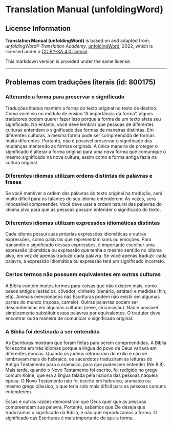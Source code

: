# Translation Manual (unfoldingWord)

## License Information

**Translation Manual (unfoldingWord)** is based on and adapted from: _unfoldingWord® Translation Academy_, [unfoldingWord](https://unfoldingword.org/utw), 2022, which is licensed under a [CC BY-SA 4.0 license](https://creativecommons.org/licenses/by-sa/4.0/legalcode.en).

This markdown version is provided under the same license.



--------------------------------

## Problemas com traduções literais (id: 800175)

### Alterando a forma para preservar o significado

Traduções literais mantêm a forma do texto original no texto de destino. Como você viu no módulo de ensino “A importância da forma”, alguns tradutores podem querer fazer isso porque a forma de um texto afeta seu significado. No entanto, você deve lembrar que pessoas de diferentes culturas entendem o significado das formas de maneiras distintas. Em diferentes culturas, a mesma forma pode ser compreendida de formas muito diferentes. Portanto, não é possível preservar o significado das mudanças mantendo as formas originais. A única maneira de proteger o significado é alterar a forma original para uma nova forma que comunique o mesmo significado na nova cultura, assim como a forma antiga fazia na cultura original.

### Diferentes idiomas utilizam ordens distintas de palavras e frases

Se você mantiver a ordem das palavras do texto original na tradução, será muito difícil para os falantes do seu idioma entenderem. Às vezes, será impossível compreender. Você deve usar a ordem natural das palavras do idioma alvo para que as pessoas possam entender o significado do texto.

### Diferentes idiomas utilizam expressões idiomáticas distintas

Cada idioma possui suas próprias expressões idiomáticas e outras expressões, como palavras que representam sons ou emoções. Para transmitir o significado dessas expressões, é importante escolher uma expressão idiomática ou expressão que tenha o mesmo sentido no idioma alvo, em vez de apenas traduzir cada palavra. Se você apenas traduzir cada palavra, a expressão idiomática ou expressão terá um significado incorreto.

### Certos termos não possuem equivalentes em outras culturas

A Bíblia contém muitos termos para coisas que não existem mais, como pesos antigos (estádios, côvado), dinheiro (denário, estáter) e medidas (hin, efa). Animais mencionados nas Escrituras podem não existir em algumas partes do mundo (raposa, camelo). Outras palavras podem ser desconhecidas em algumas culturas (neve, circuncisão). Não é possível simplesmente substituir essas palavras por equivalentes. O tradutor deve encontrar outra maneira de comunicar o significado original.

### A Bíblia foi destinada a ser entendida

As Escrituras mostram que foram feitas para serem compreendidas. A Bíblia foi escrita em três idiomas porque a língua do povo de Deus variava em diferentes épocas. Quando os judeus retornaram do exílio e não se lembravam mais do hebraico, os sacerdotes traduziram as leituras do Antigo Testamento para o aramaico, para que pudessem entender (Ne 8\.8\). Mais tarde, quando o Novo Testamento foi escrito, foi redigido no grego comum Koiné, que era a língua falada pela maioria das pessoas naquela época. O Novo Testamento não foi escrito em hebraico, aramaico ou mesmo grego clássico, o que teria sido mais difícil para as pessoas comuns entenderem.

Essas e outras razões demonstram que Deus quer que as pessoas compreendam sua palavra. Portanto, sabemos que Ele deseja que traduzamos o significado da Bíblia, e não que reproduzamos a forma. O significado das Escrituras é mais importante do que a forma.


